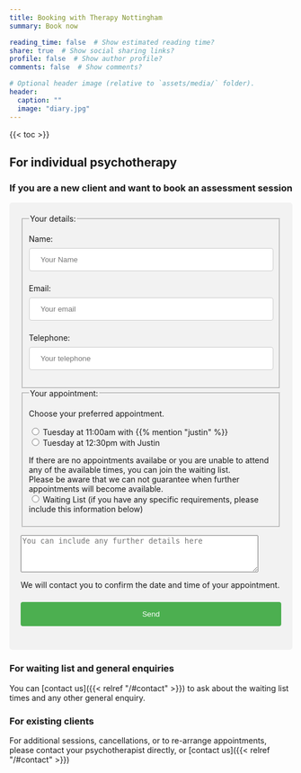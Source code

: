```yaml
---
title: Booking with Therapy Nottingham
summary: Book now

reading_time: false  # Show estimated reading time?
share: true  # Show social sharing links?
profile: false  # Show author profile?
comments: false  # Show comments?

# Optional header image (relative to `assets/media/` folder).
header:
  caption: ""
  image: "diary.jpg"
---
```

{{< toc >}}
## For individual psychotherapy

### If you are a new client and want to book an assessment session
<!--
{{% callout warning %}}
<p>Sorry, currently we have no availability for new clients.</p>
{{% /callout %}}
-->
<style>
input[type=text], select {
  width: 100%;
  padding: 12px 20px;
  margin: 8px 0;
  display: inline-block;
  border: 1px solid #ccc;
  border-radius: 4px;
  box-sizing: border-box;
}

button[type=submit] {
  width: 100%;
  background-color: #4CAF50;
  color: white;
  padding: 14px 20px;
  margin: 8px 0;
  border: none;
  border-radius: 4px;
  cursor: pointer;
}

button[type=submit]:hover {
  background-color: #45a049;
}

.assessmentbookingform {
  border-radius: 5px;
  background-color: #f2f2f2;
  padding: 20px;
}
</style>

<div class="assessmentbookingform">
<form name="webassessmentbooking" method="POST" action="/message/thankyou" autocomplete="on" data-netlify-recaptcha="true" data-netlify="true">
  <fieldset>
    <legend>Your details:</legend>
  <p>
    <label>Name: <input type="text" name="name" placeholder="Your Name" required/></label>    
  </p>
  <p>
    <label>Email: <input type="text" name="email" placeholder="Your email" required/></label> 
  </p>
  <p>
    <label>Telephone: <input type="text" name="telephone" placeholder="Your telephone"/></label> 
  </fieldset>
  <fieldset>
    <legend>Your appointment:</legend>
    <p>Choose your preferred appointment.</p>
    <p>
      <!-- List available appointments here, comment out any unavailable ones using html commenting -->
      <label><input type="radio" name="appt" value="Justin Tuesday 11:00"> Tuesday at 11:00am with {{% mention "justin" %}}</label><br>
      <label><input type="radio" name="appt" value="Justin Tuesday 12:30"> Tuesday at 12:30pm with Justin</label><br>
    </p>
    <p>
      If there are no appointments availabe or you are unable to attend any of the available times, you can join the waiting list.<br>
      Please be aware that we can not guarantee when further appointments will become available.<br>
      <label><input type="radio" name="appt" value="Waiting List"> Waiting List (if you have any specific requirements, please include this information below)</label><br>
    </p>
  </fieldset>
  <p><textarea name="message" rows="4" cols="50" placeholder="You can include any further details here"></textarea></p>
  <p>We will contact you to confirm the date and time of your appointment.</p>
  <div data-netlify-recaptcha="true"></div>
  <p>
    <button type="submit">Send</button>
  </p>
</form>
</div>

### For waiting list and general enquiries
  
You can [contact us]({{< relref "/#contact" >}}) to ask about the waiting list times and any other general enquiry.

### For existing clients

For additional sessions, cancellations, or to re-arrange appointments, please contact your psychotherapist directly, or [contact us]({{< relref "/#contact" >}})
